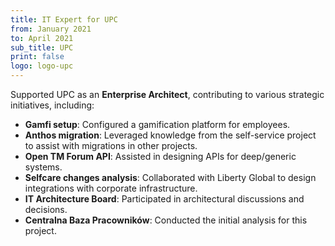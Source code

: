 ```yaml
---
title: IT Expert for UPC
from: January 2021
to: April 2021
sub_title: UPC
print: false
logo: logo-upc
---
```


Supported UPC as an **Enterprise Architect**, contributing to various strategic initiatives,
including:

- **Gamfi setup**: Configured a gamification platform for employees.
- **Anthos migration**: Leveraged knowledge from the self-service project to assist with migrations
  in other projects.
- **Open TM Forum API**: Assisted in designing APIs for deep/generic systems.
- **Selfcare changes analysis**: Collaborated with Liberty Global to design integrations with
  corporate infrastructure.
- **IT Architecture Board**: Participated in architectural discussions and decisions.
- **Centralna Baza Pracowników**: Conducted the initial analysis for this project.  